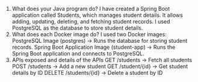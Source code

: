 1) What does your Java program do?
  I have created a Spring Boot application called Students, which manages student details.
  It allows adding, updating, deleting, and fetching student records.
  I used PostgreSQL as the database to store student details.
2) What does each Docker image do?
  I used two Docker images:
  PostgreSQL Image (postgres) → Runs the database for storing student records.
  Spring Boot Application Image (student-app) → Runs the Spring Boot application and connects to PostgreSQL.
3) APIs exposed and details of the APIs
  GET /students → Fetch all students
  POST /students → Add a new student
  GET /student/{id} → Get student details by ID
  DELETE /students/{id} → Delete a student by ID
